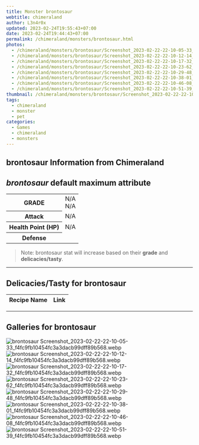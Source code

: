 ```yaml
---
title: Monster brontosaur
webtitle: chimeraland
author: L3n4r0x
updated: 2023-02-24T19:55:43+07:00
date: 2023-02-24T19:44:43+07:00
permalink: /chimeraland/monsters/brontosaur.html
photos:
  - /chimeraland/monsters/brontosaur/Screenshot_2023-02-22-22-10-05-33_f4fc9fb10454fc3a3dacb99dff89b568.webp
  - /chimeraland/monsters/brontosaur/Screenshot_2023-02-22-22-10-12-14_f4fc9fb10454fc3a3dacb99dff89b568.webp
  - /chimeraland/monsters/brontosaur/Screenshot_2023-02-22-22-10-17-32_f4fc9fb10454fc3a3dacb99dff89b568.webp
  - /chimeraland/monsters/brontosaur/Screenshot_2023-02-22-22-10-23-62_f4fc9fb10454fc3a3dacb99dff89b568.webp
  - /chimeraland/monsters/brontosaur/Screenshot_2023-02-22-22-10-29-48_f4fc9fb10454fc3a3dacb99dff89b568.webp
  - /chimeraland/monsters/brontosaur/Screenshot_2023-02-22-22-10-38-01_f4fc9fb10454fc3a3dacb99dff89b568.webp
  - /chimeraland/monsters/brontosaur/Screenshot_2023-02-22-22-10-46-08_f4fc9fb10454fc3a3dacb99dff89b568.webp
  - /chimeraland/monsters/brontosaur/Screenshot_2023-02-22-22-10-51-39_f4fc9fb10454fc3a3dacb99dff89b568.webp
thumbnail: /chimeraland/monsters/brontosaur/Screenshot_2023-02-22-22-10-05-33_f4fc9fb10454fc3a3dacb99dff89b568.webp
tags:
  - chimeraland
  - monster
  - pet
categories:
  - Games
  - chimeraland
  - monsters
---
```


<link
  rel="stylesheet"
  href="https://rawcdn.githack.com/dimaslanjaka/Web-Manajemen/870a349/css/bootstrap-5-3-0-alpha3-wrapper.css"
/>
<section id="bootstrap-wrapper">
  <div data-bs-theme="dark">
    <h2>brontosaur Information from Chimeraland</h2>
    <h2 id="attribute"><i>brontosaur</i> default maximum attribute</h2>
    <div class="row">
      <div class="col mb-2">
        <div class="card">
          <div class="card-body">
            <table>
              <tr>
                <th>GRADE</th>
                <td>N/A <br />N/A</td>
              </tr>
              <tr>
                <th>Attack</th>
                <td>N/A</td>
              </tr>
              <tr>
                <th>Health Point (HP)</th>
                <td>N/A</td>
              </tr>
              <tr>
                <th>Defense</th>
                <td></td>
              </tr>
            </table>
          </div>
        </div>
      </div>
    </div>
    <blockquote>
      Note: brontosaur stat will increase based on their <b>grade</b> and
      <b>delicacies/tasty</b>.
    </blockquote>
    <hr />
    <h2 id="delicacies">Delicacies/Tasty for brontosaur</h2>
    <div class="card">
      <div class="card-body">
        <div class="table-responsive">
          <table class="table table-striped">
            <thead>
              <tr>
                <th>Recipe Name</th>
                <th>Link</th>
              </tr>
            </thead>
            <tbody></tbody>
          </table>
        </div>
      </div>
    </div>
    <hr />
    <div id="gallery">
      <h2>Galleries for brontosaur</h2>
      <div class="row">
        <div class="col-lg-6 col-12">
          <img
            src="https://www.webmanajemen.com/chimeraland/monsters/brontosaur/Screenshot_2023-02-22-22-10-05-33_f4fc9fb10454fc3a3dacb99dff89b568.webp"
            alt="brontosaur Screenshot_2023-02-22-22-10-05-33_f4fc9fb10454fc3a3dacb99dff89b568.webp"
          />
        </div>
        <div class="col-lg-6 col-12">
          <img
            src="https://www.webmanajemen.com/chimeraland/monsters/brontosaur/Screenshot_2023-02-22-22-10-12-14_f4fc9fb10454fc3a3dacb99dff89b568.webp"
            alt="brontosaur Screenshot_2023-02-22-22-10-12-14_f4fc9fb10454fc3a3dacb99dff89b568.webp"
          />
        </div>
        <div class="col-lg-6 col-12">
          <img
            src="https://www.webmanajemen.com/chimeraland/monsters/brontosaur/Screenshot_2023-02-22-22-10-17-32_f4fc9fb10454fc3a3dacb99dff89b568.webp"
            alt="brontosaur Screenshot_2023-02-22-22-10-17-32_f4fc9fb10454fc3a3dacb99dff89b568.webp"
          />
        </div>
        <div class="col-lg-6 col-12">
          <img
            src="https://www.webmanajemen.com/chimeraland/monsters/brontosaur/Screenshot_2023-02-22-22-10-23-62_f4fc9fb10454fc3a3dacb99dff89b568.webp"
            alt="brontosaur Screenshot_2023-02-22-22-10-23-62_f4fc9fb10454fc3a3dacb99dff89b568.webp"
          />
        </div>
        <div class="col-lg-6 col-12">
          <img
            src="https://www.webmanajemen.com/chimeraland/monsters/brontosaur/Screenshot_2023-02-22-22-10-29-48_f4fc9fb10454fc3a3dacb99dff89b568.webp"
            alt="brontosaur Screenshot_2023-02-22-22-10-29-48_f4fc9fb10454fc3a3dacb99dff89b568.webp"
          />
        </div>
        <div class="col-lg-6 col-12">
          <img
            src="https://www.webmanajemen.com/chimeraland/monsters/brontosaur/Screenshot_2023-02-22-22-10-38-01_f4fc9fb10454fc3a3dacb99dff89b568.webp"
            alt="brontosaur Screenshot_2023-02-22-22-10-38-01_f4fc9fb10454fc3a3dacb99dff89b568.webp"
          />
        </div>
        <div class="col-lg-6 col-12">
          <img
            src="https://www.webmanajemen.com/chimeraland/monsters/brontosaur/Screenshot_2023-02-22-22-10-46-08_f4fc9fb10454fc3a3dacb99dff89b568.webp"
            alt="brontosaur Screenshot_2023-02-22-22-10-46-08_f4fc9fb10454fc3a3dacb99dff89b568.webp"
          />
        </div>
        <div class="col-lg-6 col-12">
          <img
            src="https://www.webmanajemen.com/chimeraland/monsters/brontosaur/Screenshot_2023-02-22-22-10-51-39_f4fc9fb10454fc3a3dacb99dff89b568.webp"
            alt="brontosaur Screenshot_2023-02-22-22-10-51-39_f4fc9fb10454fc3a3dacb99dff89b568.webp"
          />
        </div>
      </div>
    </div>
  </div>
</section>